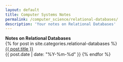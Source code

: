 ```yaml
---
layout: default
title: Computer Systems Notes
permalink: /computer_science/relational-databases/
description: 'Your notes on Relational Databases'
---
```


<strong style="margin-top:-1rem;">
  Notes on Relational Databases
</strong>

<div class='writing nu'>
  {% for post in site.categories.relational-databases %}
    <div><a title='#{{ forloop.rindex }}' href='{{ post.url }}'>{{ post.title }}</a></div>
    <time>{{ post.date | date: "%Y-%m-%d" }}</time>
  {% endfor %}
</div>